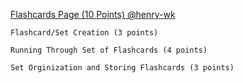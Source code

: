 <u>Flashcards Page (10 Points) @henry-wk</u>

    Flashcard/Set Creation (3 points)
    
    Running Through Set of Flashcards (4 points)
    
    Set Orginization and Storing Flashcards (3 points)

